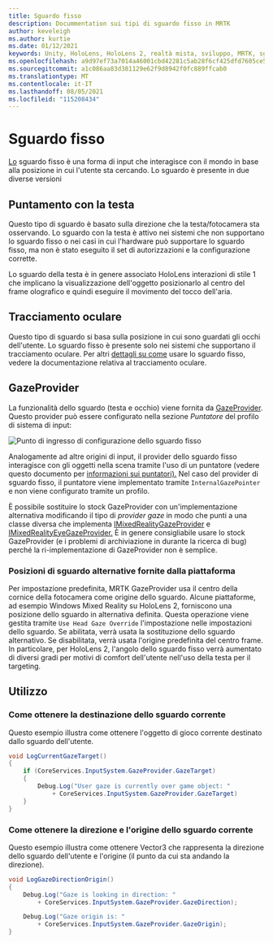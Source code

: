 ```yaml
---
title: Sguardo fisso
description: Docummentation sui tipi di sguardo fisso in MRTK
author: keveleigh
ms.author: kurtie
ms.date: 01/12/2021
keywords: Unity, HoloLens, HoloLens 2, realtà mista, sviluppo, MRTK, sguardo,
ms.openlocfilehash: a9d97ef73a7014a46001cbd42281c5ab28f6cf425dfd7605ce5b3c8c7fc45198
ms.sourcegitcommit: a1c086aa83d381129e62f9d8942f0fc889ffcab0
ms.translationtype: MT
ms.contentlocale: it-IT
ms.lasthandoff: 08/05/2021
ms.locfileid: "115208434"
---
```

# <a name="gaze"></a>Sguardo fisso

[Lo](/windows/mixed-reality/gaze) sguardo fisso è una forma di input che interagisce con il mondo in base alla posizione in cui l'utente sta cercando. Lo sguardo è presente in due diverse versioni

## <a name="head-gaze"></a>Puntamento con la testa

Questo tipo di sguardo è basato sulla direzione che la testa/fotocamera sta osservando. Lo sguardo con la testa è attivo nei sistemi che non supportano lo sguardo fisso o nei casi in cui l'hardware può supportare lo sguardo fisso, ma non è stato eseguito il set di autorizzazioni e la configurazione corrette. [](eye-tracking/eye-tracking-basic-setup.md#eye-tracking-requirements-checklist)

Lo sguardo della testa è in genere associato HoloLens interazioni di stile 1 che implicano la visualizzazione dell'oggetto posizionarlo al centro del frame olografico e quindi eseguire il movimento del tocco dell'aria.

## <a name="eye-gaze"></a>Tracciamento oculare

Questo tipo di sguardo si basa sulla posizione in cui sono guardati gli occhi dell'utente. Lo sguardo fisso è presente solo nei sistemi che supportano il tracciamento oculare. Per altri [dettagli su come](eye-tracking/eye-tracking-main.md) usare lo sguardo fisso, vedere la documentazione relativa al tracciamento oculare.

## <a name="gazeprovider"></a>GazeProvider

La funzionalità dello sguardo (testa e occhio) viene fornita da [GazeProvider](xref:Microsoft.MixedReality.Toolkit.Input.GazeProvider). Questo provider può essere configurato nella sezione *Puntatore* del profilo di sistema di input:

![Punto di ingresso di configurazione dello sguardo fisso](../images/input/GazeConfigurationEntrypoint.png)

Analogamente ad altre origini di input, il provider dello sguardo fisso interagisce con gli oggetti nella scena tramite l'uso di un puntatore (vedere questo documento per [informazioni sui puntatori).](../../architecture/controllers-pointers-and-focus.md)
Nel caso del provider di sguardo fisso, il puntatore viene implementato tramite `InternalGazePointer` e non viene configurato tramite un profilo.

È possibile sostituire lo stock GazeProvider con un'implementazione alternativa modificando il tipo di *provider gaze* in modo che punti a una classe diversa che implementa [IMixedRealityGazeProvider](xref:Microsoft.MixedReality.Toolkit.Input.IMixedRealityGazeProvider) e [IMixedRealityEyeGazeProvider.](xref:Microsoft.MixedReality.Toolkit.Input.IMixedRealityEyeGazeProvider)
È in genere consigliabile usare lo stock GazeProvider (e i problemi di archiviazione in durante la ricerca di bug) perché la ri-implementazione di GazeProvider non è semplice.

### <a name="alternative-platform-provided-gaze-poses"></a>Posizioni di sguardo alternative fornite dalla piattaforma

Per impostazione predefinita, MRTK GazeProvider usa il centro della cornice della fotocamera come origine dello sguardo. Alcune piattaforme, ad esempio Windows Mixed Reality su HoloLens 2, forniscono una posizione dello sguardo in alternativa definita. Questa operazione viene gestita tramite `Use Head Gaze Override` l'impostazione nelle impostazioni dello sguardo. Se abilitata, verrà usata la sostituzione dello sguardo alternativo. Se disabilitata, verrà usata l'origine predefinita del centro frame. In particolare, per HoloLens 2, l'angolo dello sguardo fisso verrà aumentato di diversi gradi per motivi di comfort dell'utente nell'uso della testa per il targeting.

## <a name="usage"></a>Utilizzo

### <a name="how-get-the-current-gaze-target"></a>Come ottenere la destinazione dello sguardo corrente

Questo esempio illustra come ottenere l'oggetto di gioco corrente destinato dallo sguardo dell'utente.

```c#
void LogCurrentGazeTarget()
{
    if (CoreServices.InputSystem.GazeProvider.GazeTarget)
    {
        Debug.Log("User gaze is currently over game object: "
            + CoreServices.InputSystem.GazeProvider.GazeTarget)
    }
}
```

### <a name="how-to-get-the-current-gaze-direction-and-origin"></a>Come ottenere la direzione e l'origine dello sguardo corrente

Questo esempio illustra come ottenere Vector3 che rappresenta la direzione dello sguardo dell'utente e l'origine (il punto da cui sta andando la direzione).

```c#
void LogGazeDirectionOrigin()
{
    Debug.Log("Gaze is looking in direction: "
        + CoreServices.InputSystem.GazeProvider.GazeDirection);

    Debug.Log("Gaze origin is: "
        + CoreServices.InputSystem.GazeProvider.GazeOrigin);
}
```
